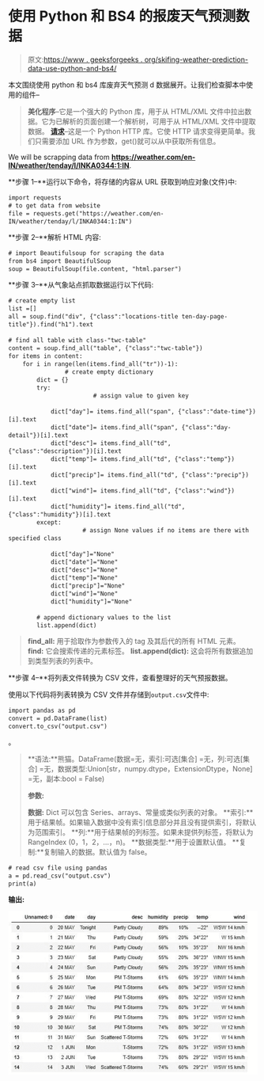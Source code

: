 # 使用 Python 和 BS4 的报废天气预测数据

> 原文:[https://www . geeksforgeeks . org/skifing-weather-prediction-data-use-python-and-bs4/](https://www.geeksforgeeks.org/scrapping-weather-prediction-data-using-python-and-bs4/)

本文围绕使用 python 和 bs4 库废弃天气预测 d 数据展开。让我们检查脚本中使用的组件–

> **美化程序**–它是一个强大的 Python 库，用于从 HTML/XML 文件中拉出数据。它为已解析的页面创建一个解析树，可用于从 HTML/XML 文件中提取数据。
> **[请求](https://www.geeksforgeeks.org/python-requests-tutorial/)**–这是一个 Python HTTP 库。它使 HTTP 请求变得更简单。我们只需要添加 URL 作为参数，get()就可以从中获取所有信息。

We will be scrapping data from **https://weather.com/en-IN/weather/tenday/l/INKA0344:1:IN**.

**步骤 1–**运行以下命令，将存储的内容从 URL 获取到响应对象(文件)中:

```
import requests
# to get data from website
file = requests.get("https://weather.com/en-IN/weather/tenday/l/INKA0344:1:IN")
```

**步骤 2–**解析 HTML 内容:

```
# import Beautifulsoup for scraping the data 
from bs4 import BeautifulSoup
soup = BeautifulSoup(file.content, "html.parser")
```

**步骤 3–**从气象站点抓取数据运行以下代码:

```
# create empty list
list =[]
all = soup.find("div", {"class":"locations-title ten-day-page-title"}).find("h1").text

# find all table with class-"twc-table"
content = soup.find_all("table", {"class":"twc-table"})
for items in content:
    for i in range(len(items.find_all("tr"))-1):
                # create empty dictionary
        dict = {}
        try:   
                        # assign value to given key 

            dict["day"]= items.find_all("span", {"class":"date-time"})[i].text
            dict["date"]= items.find_all("span", {"class":"day-detail"})[i].text            
            dict["desc"]= items.find_all("td", {"class":"description"})[i].text
            dict["temp"]= items.find_all("td", {"class":"temp"})[i].text
            dict["precip"]= items.find_all("td", {"class":"precip"})[i].text
            dict["wind"]= items.find_all("td", {"class":"wind"})[i].text
            dict["humidity"]= items.find_all("td", {"class":"humidity"})[i].text
        except:  
                     # assign None values if no items are there with specified class

            dict["day"]="None"
            dict["date"]="None"
            dict["desc"]="None"
            dict["temp"]="None"
            dict["precip"]="None"
            dict["wind"]="None"
            dict["humidity"]="None"

        # append dictionary values to the list
        list.append(dict)
```

> **find_all:** 用于拾取作为参数传入的 tag 及其后代的所有 HTML 元素。
> **find:** 它会搜索传递的元素标签。
> **list.append(dict):** 这会将所有数据追加到类型列表的列表中。

**步骤 4–**将列表文件转换为 CSV 文件，查看整理好的天气预报数据。

使用以下代码将列表转换为 CSV 文件并存储到`output.csv`文件中:

```
import pandas as pd
convert = pd.DataFrame(list)
convert.to_csv("output.csv")
```

。

> **语法:**熊猫。DataFrame(数据=无，索引:可选[集合] =无，列:可选[集合] =无，数据类型:Union[str，numpy.dtype，ExtensionDtype，None] =无，副本:bool = False)
> 
> **参数:**
> 
> **数据:** Dict 可以包含 Series、arrays、常量或类似列表的对象。
> **索引:**用于结果帧。如果输入数据中没有索引信息部分并且没有提供索引，将默认为范围索引。
> **列:**用于结果帧的列标签。如果未提供列标签，将默认为 RangeIndex (0，1，2，…，n)。
> **数据类型:**用于设置默认值。
> **复制:**复制输入的数据。默认值为 false。

```
# read csv file using pandas
a = pd.read_csv("output.csv")
print(a)
```

**输出:**

![](img/105c1e4f56ccc1619ec629615c42ba34.png)